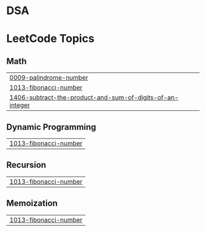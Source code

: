# DSA
<!---LeetCode Topics Start-->
# LeetCode Topics
## Math
|  |
| ------- |
| [0009-palindrome-number](https://github.com/akshat09105/DSA/tree/master/0009-palindrome-number) |
| [1013-fibonacci-number](https://github.com/akshat09105/DSA/tree/master/1013-fibonacci-number) |
| [1406-subtract-the-product-and-sum-of-digits-of-an-integer](https://github.com/akshat09105/DSA/tree/master/1406-subtract-the-product-and-sum-of-digits-of-an-integer) |
## Dynamic Programming
|  |
| ------- |
| [1013-fibonacci-number](https://github.com/akshat09105/DSA/tree/master/1013-fibonacci-number) |
## Recursion
|  |
| ------- |
| [1013-fibonacci-number](https://github.com/akshat09105/DSA/tree/master/1013-fibonacci-number) |
## Memoization
|  |
| ------- |
| [1013-fibonacci-number](https://github.com/akshat09105/DSA/tree/master/1013-fibonacci-number) |
<!---LeetCode Topics End-->